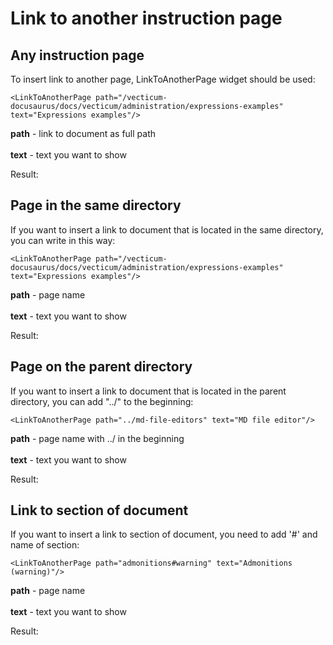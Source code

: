 # Link to another instruction page

## Any instruction page
To insert link to another page, LinkToAnotherPage widget should be used:
```
<LinkToAnotherPage path="/vecticum-docusaurus/docs/vecticum/administration/expressions-examples" text="Expressions examples"/>
```
**path** - link to document as full path <br></br>
**text** - text you want to show

Result:
<LinkToAnotherPage path="/vecticum-docusaurus/docs/vecticum/administration/expressions-examples" text="Expressions examples"/>

## Page in the same directory
If you want to insert a link to document that is located in the same directory, you can write in this way:
```
<LinkToAnotherPage path="/vecticum-docusaurus/docs/vecticum/administration/expressions-examples" text="Expressions examples"/>
```

**path** - page name<br></br>
**text** - text you want to show

Result:
<LinkToAnotherPage path="link-to-download-file" text="Link to download file"/>

## Page on the parent directory

If you want to insert a link to document that is located in the parent directory, you can add "../" to the beginning:
```
<LinkToAnotherPage path="../md-file-editors" text="MD file editor"/>
```

**path** - page name with ../ in the beginning<br></br>
**text** - text you want to show

Result:
<LinkToAnotherPage path="../md-file-editors" text="MD file editor"/>

## Link to section of document

If you want to insert a link to section of document, you need to add '#' and name of section:
```
<LinkToAnotherPage path="admonitions#warning" text="Admonitions (warning)"/>
```

**path** - page name<br></br>
**text** - text you want to show

Result:
<LinkToAnotherPage path="admonitions#warning" text="Admonitions (warning)"/>
